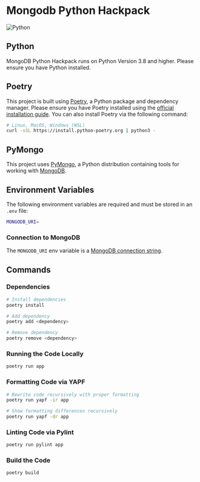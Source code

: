 # Mongodb Python Hackpack

![Python](https://img.shields.io/badge/python-3670A0?style=for-the-badge&logo=python&logoColor=ffdd54)

## Python

MongoDB Python Hackpack runs on Python Version 3.8 and higher. Please ensure you have Python installed.

## Poetry

This project is built using [Poetry](https://python-poetry.org), a Python package and dependency manager. Please ensure you have Poetry installed using the [official installation guide](https://python-poetry.org/docs/#installation). You can also install Poetry via the following command:

```bash
# Linux, MacOS, Windows (WSL)
curl -sSL https://install.python-poetry.org | python3 -
```

## PyMongo

This project uses [PyMongo](https://pymongo.readthedocs.io/en/stable/index.html), a Python distribution containing tools for working with [MongoDB](https://www.mongodb.com/). 

## Environment Variables

The following environment variables are required and must be stored in an `.env` file:
```bash
MONGODB_URI=
```

### Connection to MongoDB

The `MONGODB_URI` env variable is a [MongoDB connection string](https://www.mongodb.com/docs/guides/atlas/connection-string/).

## Commands

### Dependencies

```bash
# Install dependencies
poetry install

# Add dependency
poetry add <dependency>

# Remove dependency
poetry remove <dependency>
```

### Running the Code Locally

```bash
poetry run app
```

### Formatting Code via YAPF

```bash
# Rewrite code recursively with proper formatting
poetry run yapf -ir app

# Show formatting differences recursively
poetry run yapf -dr app
```

### Linting Code via Pylint

```bash
poetry run pylint app
```

### Build the Code

```bash
poetry build
```
